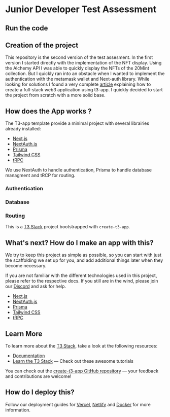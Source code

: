 # Junior Developer Test Assessment

## Run the code

## Creation of the project

This repository is the second version of the test assesment. 
In the first version I started directly with the implementation of the NFT display. Using the Alchemy API I was able to quickly display the NFTs of the 20Mint collection. But I quickly ran into an obstacle when I wanted to implement the authentication with the metamask wallet and Next-auth library. While looking for solutions I found a very complete [article](https://codingwithmanny.medium.com/combine-sign-in-with-ethereum-with-create-t3-app-8f54604caeeb) explaining how to create a full-stack web3 application using t3-app.
I quickly decided to start the project from scratch with a more solid base.

## How does the App works ?

The T3-app template provide a minimal project with several librairies already installed:

- [Next.js](https://nextjs.org)
- [NextAuth.js](https://next-auth.js.org)
- [Prisma](https://prisma.io)
- [Tailwind CSS](https://tailwindcss.com)
- [tRPC](https://trpc.io)

We use NextAuth to handle authentication, Prisma to handle database managment and tRCP for routing.

### Authentication
### Database
### Routing

This is a [T3 Stack](https://create.t3.gg/) project bootstrapped with `create-t3-app`.

## What's next? How do I make an app with this?

We try to keep this project as simple as possible, so you can start with just the scaffolding we set up for you, and add additional things later when they become necessary.

If you are not familiar with the different technologies used in this project, please refer to the respective docs. If you still are in the wind, please join our [Discord](https://t3.gg/discord) and ask for help.

- [Next.js](https://nextjs.org)
- [NextAuth.js](https://next-auth.js.org)
- [Prisma](https://prisma.io)
- [Tailwind CSS](https://tailwindcss.com)
- [tRPC](https://trpc.io)

## Learn More

To learn more about the [T3 Stack](https://create.t3.gg/), take a look at the following resources:

- [Documentation](https://create.t3.gg/)
- [Learn the T3 Stack](https://create.t3.gg/en/faq#what-learning-resources-are-currently-available) — Check out these awesome tutorials

You can check out the [create-t3-app GitHub repository](https://github.com/t3-oss/create-t3-app) — your feedback and contributions are welcome!

## How do I deploy this?

Follow our deployment guides for [Vercel](https://create.t3.gg/en/deployment/vercel), [Netlify](https://create.t3.gg/en/deployment/netlify) and [Docker](https://create.t3.gg/en/deployment/docker) for more information.
